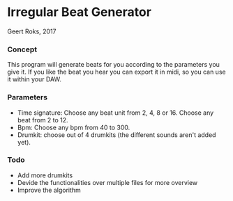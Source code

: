 # Irregular Beat Generator
Geert Roks, 2017

### Concept
This program will generate beats for you according to the parameters you give it. If you like the beat you hear you can export it in midi, so you can use it within your DAW.

### Parameters
- Time signature: Choose any beat unit from 2, 4, 8 or 16. Choose any beat from 2 to 12.
- Bpm: Choose any bpm from 40 to 300.
- Drumkit: choose out of 4 drumkits (the different sounds aren't added yet).

### Todo
- Add more drumkits
- Devide the functionalities over multiple files for more overview
- Improve the algorithm

